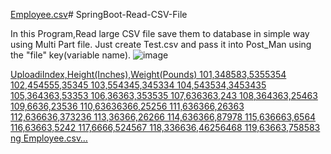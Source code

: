 [Employee.csv](https://github.com/user-attachments/files/15847838/Employee.csv)# SpringBoot-Read-CSV-File

In this Program,Read large CSV file save them to database in simple way using Multi Part file.
Just create Test.csv and pass it into Post_Man using the "file" key(variable name).
![image](https://github.com/Debarjitmohanty/SpringBoot-Read-CSV-File/assets/91021174/9b8d897a-d54b-42e5-9ba2-ca8ed60bb57f)


[UploadiIndex,Height(Inches),Weight(Pounds)
101,348583,5355354
102,454555,35345
103,554345,345334
104,543534,3453435
105,364363,53353
106,36363,353535
107,636363,243
108,364363,25463
109,6636,23536
110,63636366,25256
111,636366,26363
112,636636,373236
113,36366,26266
114,636366,87978
115,636663,6564
116,63663,5242
117,6666,524567
118,336636,46256468
119,63663,758583
ng Employee.csv…]()


